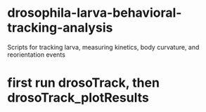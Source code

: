 # drosophila-larva-behavioral-tracking-analysis
Scripts for tracking larva, measuring kinetics, body curvature, and reorientation events

# first run drosoTrack, then drosoTrack_plotResults
